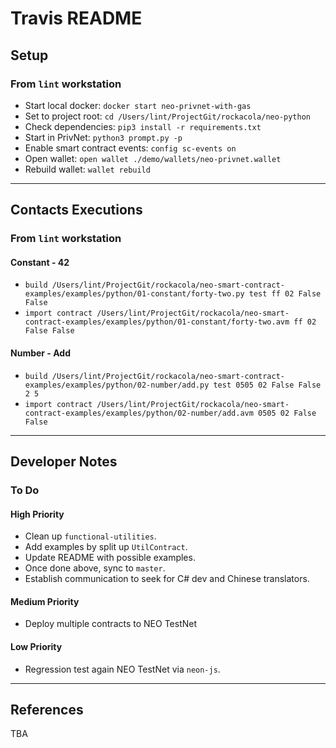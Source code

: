 # Travis README

## Setup

### From `lint` workstation

* Start local docker: `docker start neo-privnet-with-gas`
* Set to project root: `cd /Users/lint/ProjectGit/rockacola/neo-python`
* Check dependencies: `pip3 install -r requirements.txt`
* Start in PrivNet: `python3 prompt.py -p`
* Enable smart contract events: `config sc-events on`
* Open wallet: `open wallet ./demo/wallets/neo-privnet.wallet`
* Rebuild wallet: `wallet rebuild`

---

## Contacts Executions

### From `lint` workstation

#### Constant - 42

* `build /Users/lint/ProjectGit/rockacola/neo-smart-contract-examples/examples/python/01-constant/forty-two.py test ff 02 False False`
* `import contract /Users/lint/ProjectGit/rockacola/neo-smart-contract-examples/examples/python/01-constant/forty-two.avm ff 02 False False`

#### Number - Add

* `build /Users/lint/ProjectGit/rockacola/neo-smart-contract-examples/examples/python/02-number/add.py test 0505 02 False False 2 5`
* `import contract /Users/lint/ProjectGit/rockacola/neo-smart-contract-examples/examples/python/02-number/add.avm 0505 02 False False`

---

## Developer Notes

### To Do

#### High Priority

* Clean up `functional-utilities`.
* Add examples by split up `UtilContract`.
* Update README with possible examples.
* Once done above, sync to `master`.
* Establish communication to seek for C# dev and Chinese translators.

#### Medium Priority

* Deploy multiple contracts to NEO TestNet

#### Low Priority

* Regression test again NEO TestNet via `neon-js`.

---

## References

TBA
